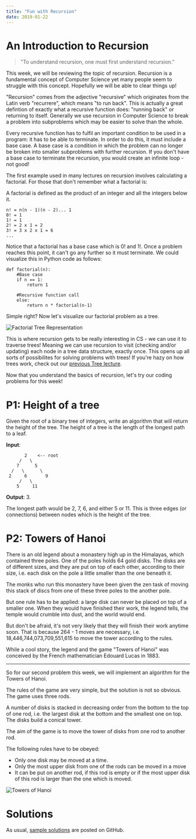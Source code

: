 ```yaml
---
title: "Fun with Recursion"
date: 2019-01-22
---
```


# An Introduction to Recursion

>"To understand recursion, one must first understand recursion."

This week, we will be reviewing the topic of recursion. Recursion is a fundamental concept of Computer Science yet many people seem to struggle with this concept. Hopefully we will be able to clear things up!

"Recursion" comes from the adjective "recursive" which originates from the Latin verb "recurrere", which means "to run back". This is actually a great defintion of exactly what a recursive function does: "running back" or returning to itself. Generally we use recursion in Computer Science to break a problem into subproblems which may be easier to solve than the whole.

Every recursive function has to fulfil an important condition to be used in a program: it has to be able to terminate. In order to do this, it must include a base case. A base case is a condition in which the problem can no longer be broken into smaller subproblems with further recursion. If you don't have a base case to terminate the recursion, you would create an infinite loop - not good!

The first example used in many lectures on recursion involves calculating a factorial. For those that don't remember what a factorial is:

A factorial is defined as the product of an integer and all the integers below it.
```
n! = n(n - 1)(n - 2)... 1
0! = 1
1! = 1
2! = 2 x 1 = 2
3! = 3 x 2 x 1 = 6
...
```
Notice that a factorial has a base case which is 0! and 1!. Once a problem reaches this point, it can't go any further so it must terminate. We could visualize this in Python code as follows:
```
def factorial(n):
    #Base case
    if n == 1:
        return 1
    
    #Recursive function call
    else:
        return n * factorial(n-1)
```

Simple right? Now let's visualize our factorial problem as a tree.

![Factorial Tree Representation](https://copingwithcomputers.files.wordpress.com/2013/11/factorialrecursion-e1384837049546.png)

This is where recursion gets to be really interesting in CS - we can use it to traverse trees! Meaning we can use recursion to visit (checking and/or updating) each node in a tree data structure, exactly once. This opens up all sorts of possibilites for solving problems with trees! If you're hazy on how trees work, check out our [previous Tree lecture](https://csip-uga.github.io/problems/2018-12-03/README).

Now that you understand the basics of recursion, let's try our coding problems for this week!


# P1: Height of a tree

Given the root of a binary tree of integers, write an algorithm that will return the height of the tree. The height of a tree is the length of the longest path to a leaf.

**Input**:
```
       2    <-- root
     /   \
    7      5
  /   \      \
 2     6       9    
     /   \     
    5     11
```
**Output**: 3.

The longest path would be 2, 7, 6, and either 5 or 11. This is three edges (or connections) between nodes which is the height of the tree.


# P2: Towers of Hanoi

There is an old legend about a monastery high up in the Himalayas, which contained three poles. One of the poles holds 64 gold disks. The disks are of different sizes, and they are put on top of each other, according to their size, i.e. each disk on the pole a little smaller than the one beneath it. 

The monks who run this monastery have been given the zen task of moving this stack of discs from one of these three poles to the another pole. 

But one rule has to be applied: a large disk can never be placed on top of a smaller one. When they would have finished their work, the legend tells, the temple would crumble into dust, and the world would end.

But don't be afraid, it's not very likely that they will finish their work anytime soon. That is because 264 - 1 moves are necessary, i.e. 18,446,744,073,709,551,615 to move the tower according to the rules.

While a cool story, the legend and the game "Towers of Hanoi" was conceived by the French mathematician Edouard Lucas in 1883.

---------------------------------------------------------------------------------------------------------------------------------
So for our second problem this week, we will implement an algorithm for the Towers of Hanoi.

The rules of the game are very simple, but the solution is not so obvious. The game uses three rods.

A number of disks is stacked in decreasing order from the bottom to the top of one rod, i.e. the largest 
disk at the bottom and the smallest one on top. The disks build a conical tower.  

The aim of the game is to move the tower of disks from one rod to another rod.

The following rules have to be obeyed:

- Only one disk may be moved at a time.
- Only the most upper disk from one of the rods can be moved in a move
- It can be put on another rod, if this rod is empty or if the most upper disk of this rod is larger than the one which is moved.

![Towers of Hanoi](https://ka-perseus-images.s3.amazonaws.com/5b5fb2670c9a185b2666637461e40c805fcc9ea5.png)


# Solutions
As usual, [sample solutions][csip-uga/archive] are posted on GitHub.

[csip-uga/archive]: https://github.com/csip-uga/archive

